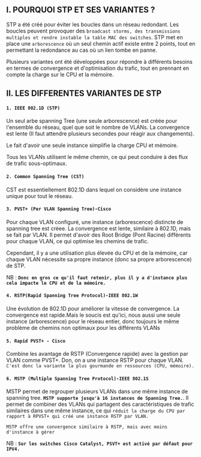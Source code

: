 ## I. POURQUOI STP ET SES VARIANTES ?

STP a été créé pour éviter les boucles dans un réseau redondant. Les boucles peuvent provoquer des `broadcast storms, des transmissions multiples et rendre instable la table MAC des switches`. STP met en place une `arborescence` où un seul chemin actif existe entre 2 points, tout en permettant la redondance au cas où un lien tombe en panne.

Plusieurs variantes ont été développées pour répondre à différents besoins en termes de convergence et d'optimisation du trafic, tout en prennant en compte la charge sur le CPU et la mémoire.


## II. LES DIFFERENTES VARIANTES DE STP

  #### `1. IEEE 802.1D (STP)`

Un seul arbe spanning Tree (une seule arborescence) est créée pour l'ensemble du réseau, quel que soit le nombre de VLANs. La convergence est lente (Il faut attendre plusieurs secondes pour réagir aux changements).

Le fait d'avoir une seule instance simplifie la charge CPU et mémoire.

Tous les VLANs utilisent le même chemin, ce qui peut conduire à des flux de trafic sous-optimaux.

  #### `2. Common Spanning Tree (CST)`

CST est essentiellement 802.1D dans lequel on considère une instance unique pour tout le réseau.

  #### `3. PVST+ (Per VLAN Spanning Tree)-Cisco`

Pour chaque VLAN configuré, une instance (arborescence) distincte de spanning tree est créee. La convergence est lente, similaire à 802.1D, mais se fait par VLAN. Il permet d'avoir des Root Bridge (Pont Racine) différents pour chaque VLAN, ce qui optimise les chemins de trafic.

Cependant, il y a une utilisation plus élevée du CPU et de la mémoire, car chaque VLAN nécessite sa propre instance (donc sa propre arborescence) de STP.

NB : **`Donc en gros ce qu'il faut retenir, plus il y a d'instance plus cela impacte le CPU et de la mémoire.`**

  #### `4. RSTP(Rapid Spanning Tree Protocol)-IEEE 802.1W`

Une évolution de 802.1D pour améliorer la vitesse de convergence. La convergence est rapide.Mais le soucis est qu'ici, nous aussi une seule instance (arborescence) pour le réseau entier, donc toujours le même problème de chemins non optimaux pour les différents VLANs

  #### `5. Rapid PVST+ - Cisco`

Combine les avantage de RSTP (Convergence rapide) avec la gestion par VLAN comme PVST+. Don, on a une instance RSTP pour chaque VLAN. `C'est donc la variante la plus gourmande en ressources (CPU, mémoire).`

  #### `6. MSTP (Multiple Spanning Tree Protocol)-IEEE 802.1S`

MSTP permet de regrouper plusieurs VLANs dans une même instance de spanning tree. **`MSTP supporte jusqu'à 16 instances de Spanning Tree.`**. Il permet de combiner des VLANs qui partagent des caractéristiques de trafic similaires dans une même instance, ce qui `réduit la charge du CPU par rapport à RPVST+ qui créé une instance RSTP par VLAN.`

`MSTP offre une convergence similaire à RSTP, mais avec moins d'instance à gérer`

NB : **`Sur les switches Cisco Catalyst, PSVT+ est activé par défaut pour IPV4.`**
